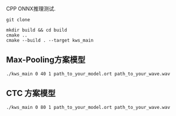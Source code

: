 CPP  ONNX推理测试.

```shell
git clone 

mkdir build && cd build 
cmake .. 
cmake --build . --target kws_main  
```



## Max-Pooling方案模型

```
./kws_main 0 40 1 path_to_your_model.ort path_to_your_wave.wav
```



## CTC 方案模型

```
./kws_main 0 80 1 path_to_your_model.ort path_to_your_wave.wav
```

